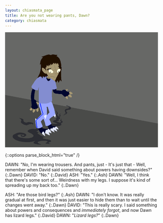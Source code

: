 ```yaml
---
layout: chiasmata_page
title: Are you not wearing pants, Dawn?
category: chiasmata
---
```


![140](/chiasmata/images/narrative/139.png)

{::options parse_block_html="true" /}
<div class="dialogue">
DAWN: "No, I'm wearing trousers. And pants, just - It's just that - Well, remember when David said something about powers having downsides?" 
{:.Dawn}
DAVID: "No." 
{:.David}
ASH: "Yes." 
{:.Ash}
DAWN: "Well, I think that there's some sort of... Weirdness with my legs. I suppose it's kind of spreading up my back too." 
{:.Dawn}
<br>

ASH: "Are those bird legs?" 
{:.Ash}
DAWN: "I don't know. It was really gradual at first, and then it was just easier to hide them than to wait until the changes went away." 
{:.Dawn}
DAVID: "This is really scary. I said something about powers and consequences and *immediately forgot*, and now Dawn has lizard legs." 
{:.David}
DAWN: "*Lizard legs?*" 
{:.Dawn}
</div>